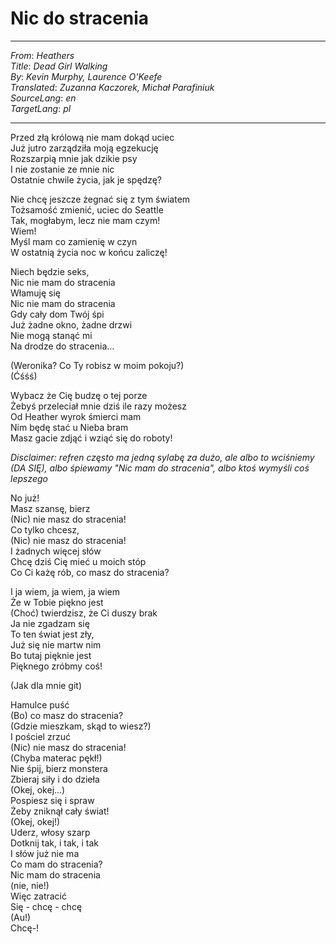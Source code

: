 # Nic do stracenia

---
_From_: _Heathers_  
_Title_: _Dead Girl Walking_  
_By_: _Kevin Murphy, Laurence O'Keefe_  
_Translated_: _Zuzanna Kaczorek, Michał Parafiniuk_  
_SourceLang_: _en_  
_TargetLang_: _pl_

---

Przed złą królową nie mam dokąd uciec  
Już jutro zarządziła moją egzekucję  
Rozszarpią mnie jak dzikie psy  
I nie zostanie ze mnie nic  
Ostatnie chwile życia, jak je spędzę?  

Nie chcę jeszcze żegnać się z tym światem   
Tożsamość zmienić, uciec do Seattle  
Tak, mogłabym, lecz nie mam czym!  
Wiem!  
Myśl mam co zamienię w czyn  
W ostatnią życia noc w końcu zaliczę!  

Niech będzie seks,  
Nic nie mam do stracenia  
Włamuję się   
Nic nie mam do stracenia  
Gdy cały dom Twój śpi   
Już żadne okno, żadne drzwi  
Nie mogą stanąć mi  
Na drodze do stracenia…  

(Weronika? Co Ty robisz w moim pokoju?)  
(Ćśśś)  

Wybacz że Cię budzę o tej porze  
Żebyś przeleciał mnie dziś ile razy możesz  
Od Heather wyrok śmierci mam  
Nim będę stać u Nieba bram  
Masz gacie zdjąć i wziąć się do roboty!  

*Disclaimer: refren często ma jedną sylabę za dużo, ale albo to wciśniemy (DA SIĘ), albo śpiewamy "Nic mam do stracenia", albo ktoś wymyśli coś lepszego*

No już!  
Masz szansę, bierz  
(Nic) nie masz do stracenia!  
Co tylko chcesz,  
(Nic) nie masz do stracenia!  
I żadnych więcej słów  
Chcę dziś Cię mieć u moich stóp  
Co Ci każę rób, co masz do stracenia?  

I ja wiem, ja wiem, ja wiem  
Że w Tobie piękno jest  
(Choć) twierdzisz, że Ci duszy brak  
Ja nie zgadzam się  
To ten świat jest zły,  
Już się nie martw nim  
Bo tutaj pięknie jest  
Pięknego zróbmy coś!  

(Jak dla mnie git)  

Hamulce puść  
(Bo) co masz do stracenia?  
(Gdzie mieszkam, skąd to wiesz?)  
I pościel zrzuć  
(Nic) nie masz do stracenia!  
(Chyba materac pękł!)  
Nie śpij, bierz monstera  
Zbieraj siły i do dzieła  
(Okej, okej…)  
Pospiesz się i spraw  
Żeby zniknął cały świat!  
(Okej, okej!)  
Uderz, włosy szarp  
Dotknij tak, i tak, i tak  
I słów już nie ma  
Co mam do stracenia?  
Nic mam do stracenia  
(nie, nie!)  
Więc zatracić  
Się - chcę - chcę  
(Au!)  
Chcę-!  

